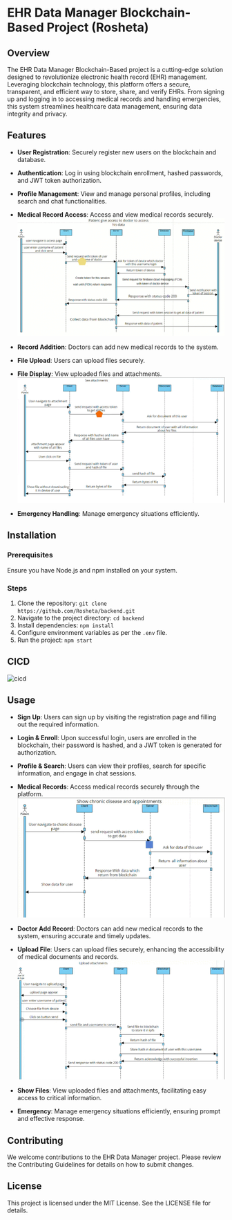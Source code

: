 # EHR Data Manager Blockchain-Based Project (Rosheta)

## Overview
The EHR Data Manager Blockchain-Based project is a cutting-edge solution designed to revolutionize electronic health record (EHR) management. Leveraging blockchain technology, this platform offers a secure, transparent, and efficient way to store, share, and verify EHRs. From signing up and logging in to accessing medical records and handling emergencies, this system streamlines healthcare data management, ensuring data integrity and privacy.


## Features
- **User Registration**: Securely register new users on the blockchain and database.
- **Authentication**: Log in using blockchain enrollment, hashed passwords, and JWT token authorization.
- **Profile Management**: View and manage personal profiles, including search and chat functionalities.
- **Medical Record Access**: Access and view medical records securely.
![](./docs/give_access_to_doctor.gif)

- **Record Addition**: Doctors can add new medical records to the system.
- **File Upload**: Users can upload files securely.
- **File Display**: View uploaded files and attachments.
![](./docs/see_attachment.gif)

- **Emergency Handling**: Manage emergency situations efficiently.

## Installation
### Prerequisites
Ensure you have Node.js and npm installed on your system.

### Steps
1. Clone the repository: `git clone https://github.com/Rosheta/backend.git`
2. Navigate to the project directory: `cd backend`
3. Install dependencies: `npm install`
4. Configure environment variables as per the `.env` file.
5. Run the project: `npm start`
## CICD

![cicd](https://github.com/Rosheta/backend/assets/94381197/e010efe6-d31b-4f80-a9a6-124f29cb333a)
## Usage
- **Sign Up**: Users can sign up by visiting the registration page and filling out the required information.
- **Login & Enroll**: Upon successful login, users are enrolled in the blockchain, their password is hashed, and a JWT token is generated for authorization.
- **Profile & Search**: Users can view their profiles, search for specific information, and engage in chat sessions.
- **Medical Records**: Access medical records securely through the platform.
![](./docs/show-disease_diagram.gif)

- **Doctor Add Record**: Doctors can add new medical records to the system, ensuring accurate and timely updates.
- **Upload File**: Users can upload files securely, enhancing the accessibility of medical documents and records.
![](./docs/upload-attachment_diagram.gif)

- **Show Files**: View uploaded files and attachments, facilitating easy access to critical information.
- **Emergency**: Manage emergency situations efficiently, ensuring prompt and effective response.

## Contributing
We welcome contributions to the EHR Data Manager project. Please review the Contributing Guidelines for details on how to submit changes.

## License
This project is licensed under the MIT License. See the LICENSE file for details.

